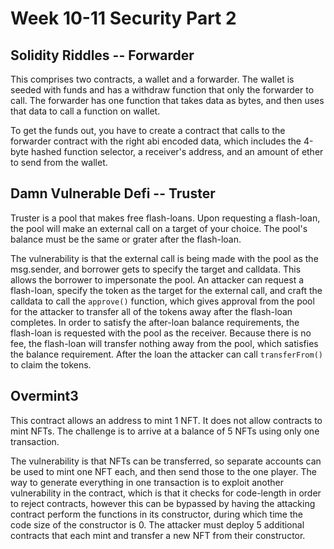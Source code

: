 # Week 10-11 Security Part 2

## Solidity Riddles -- Forwarder

This comprises two contracts, a wallet and a forwarder. The wallet is seeded with funds and has a withdraw function that only the forwarder to call. The forwarder has one function that takes data as bytes, and then uses that data to call a function on wallet.

To get the funds out, you have to create a contract that calls to the forwarder contract with the right abi encoded data, which includes the 4-byte hashed function selector, a receiver's address, and an amount of ether to send from the wallet.

## Damn Vulnerable Defi -- Truster

Truster is a pool that makes free flash-loans. Upon requesting a flash-loan, the pool will make an external call on a target of your choice. The pool's balance must be the same or grater after the flash-loan.

The vulnerability is that the external call is being made with the pool as the msg.sender, and borrower gets to specify the target and calldata. This allows the borrower to impersonate the pool. An attacker can request a flash-loan, specify the token as the target for the external call, and craft the calldata to call the `approve()` function, which gives approval from the pool for the attacker to transfer all of the tokens away after the flash-loan completes. In order to satisfy the after-loan balance requirements, the flash-loan is requested with the pool as the receiver. Because there is no fee, the flash-loan will transfer nothing away from the pool, which satisfies the balance requirement. After the loan the attacker can call `transferFrom()` to claim the tokens.

## Overmint3

This contract allows an address to mint 1 NFT. It does not allow contracts to
mint NFTs. The challenge is to arrive at a balance of 5 NFTs using only one
transaction.

The vulnerability is that NFTs can be transferred, so separate accounts can be
used to mint one NFT each, and then send those to the one player. The way to
generate everything in one transaction is to exploit another vulnerability in
the contract, which is that it checks for code-length in order to reject
contracts, however this can be bypassed by having the attacking contract perform
the functions in its constructor, during which time the code size of the
constructor is 0. The attacker must deploy 5 additional contracts that each
mint and transfer a new NFT from their constructor.
